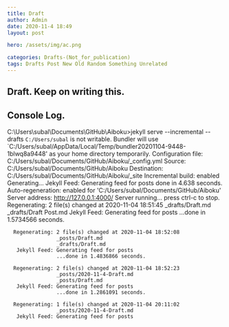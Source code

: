 ```yaml
---
title: Draft
author: Admin
date: 2020-11-4 18:49
layout: post

hero: /assets/img/ac.png

categories: Drafts-(Not_for_publication)
tags: Drafts Post New Old Random Something Unrelated
---
```


## Draft. Keep on writing this.
## Console Log.
C:\Users\subal\Documents\GitHub\Aiboku>jekyll serve --incremental --drafts
`C:/Users/subal` is not writable.
Bundler will use `C:/Users/subal/AppData/Local/Temp/bundler20201104-9448-1blwq8a9448' as your home directory temporarily.
Configuration file: C:/Users/subal/Documents/GitHub/Aiboku/_config.yml
            Source: C:/Users/subal/Documents/GitHub/Aiboku
       Destination: C:/Users/subal/Documents/GitHub/Aiboku/_site
 Incremental build: enabled
      Generating...
       Jekyll Feed: Generating feed for posts
                    done in 4.638 seconds.
 Auto-regeneration: enabled for 'C:/Users/subal/Documents/GitHub/Aiboku'
    Server address: http://127.0.0.1:4000/
  Server running... press ctrl-c to stop.
      Regenerating: 2 file(s) changed at 2020-11-04 18:51:45
                    _drafts/Draft.md
                    _drafts/Draft Post.md
       Jekyll Feed: Generating feed for posts
                    ...done in 1.5734566 seconds.

      Regenerating: 2 file(s) changed at 2020-11-04 18:52:08
                    _posts/Draft.md
                    _drafts/Draft.md
       Jekyll Feed: Generating feed for posts
                    ...done in 1.4836866 seconds.

      Regenerating: 2 file(s) changed at 2020-11-04 18:52:23
                    _posts/2020-11-4-Draft.md
                    _posts/Draft.md
       Jekyll Feed: Generating feed for posts
                    ...done in 1.2861091 seconds.

      Regenerating: 1 file(s) changed at 2020-11-04 20:11:02
                    _posts/2020-11-4-Draft.md
       Jekyll Feed: Generating feed for posts